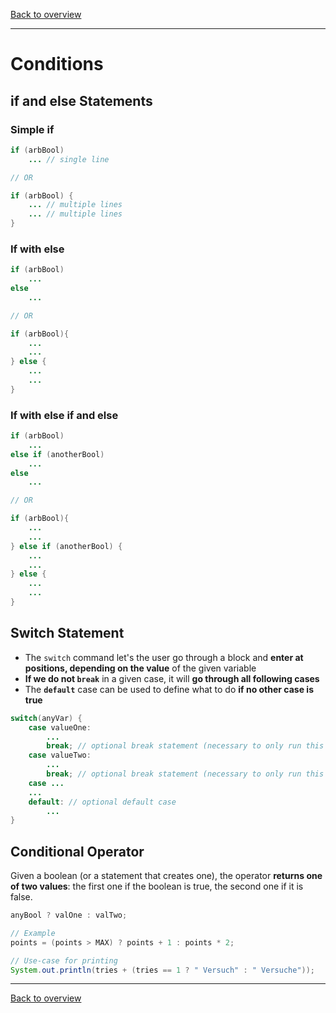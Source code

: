 [Back to overview](./00_Java_SyntaxGuide.md)

---
# Conditions

## if and else Statements
### Simple **if**
```java
if (arbBool)
    ... // single line

// OR

if (arbBool) {
    ... // multiple lines
    ... // multiple lines
}
```

### If with **else**
```java
if (arbBool)
    ...
else
    ...

// OR

if (arbBool){
    ...
    ...
} else {
    ...
    ...
}
```

### If with **else if** and else
```java
if (arbBool)
    ...
else if (anotherBool)
    ...
else
    ...

// OR

if (arbBool){
    ...
    ...
} else if (anotherBool) {
    ...
    ...
} else {
    ...
    ...
}
```

## Switch Statement
- The `switch` command let's the user go through a block and **enter at positions, depending on the value** of the given variable
- **If we do not `break`** in a given case, it will **go through all following cases**
- The **`default`** case can be used to define what to do **if no other case is true**

```java
switch(anyVar) {
    case valueOne:
        ...
        break; // optional break statement (necessary to only run this case)
    case valueTwo:
        ...
        break; // optional break statement (necessary to only run this case)
    case ...
    ...
    default: // optional default case
        ...
}
```

## Conditional Operator
Given a boolean (or a statement that creates one), the operator **returns one of two values**: the first one if the boolean is true, the second one if it is false.

```java
anyBool ? valOne : valTwo;

// Example
points = (points > MAX) ? points + 1 : points * 2;

// Use-case for printing
System.out.println(tries + (tries == 1 ? " Versuch" : " Versuche"));
```

---

[Back to overview](./00_Java_SyntaxGuide.md)
